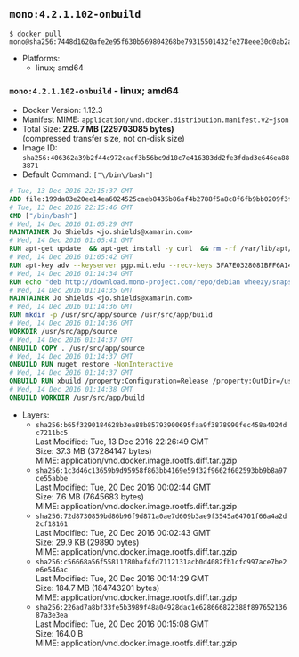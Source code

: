 ## `mono:4.2.1.102-onbuild`

```console
$ docker pull mono@sha256:7448d1620afe2e95f630b569804268be79315501432fe278eee30d0ab2a9f0d7
```

-	Platforms:
	-	linux; amd64

### `mono:4.2.1.102-onbuild` - linux; amd64

-	Docker Version: 1.12.3
-	Manifest MIME: `application/vnd.docker.distribution.manifest.v2+json`
-	Total Size: **229.7 MB (229703085 bytes)**  
	(compressed transfer size, not on-disk size)
-	Image ID: `sha256:406362a39b2f44c972caef3b56bc9d18c7e416383dd2fe3fdad3e646ea883871`
-	Default Command: `["\/bin\/bash"]`

```dockerfile
# Tue, 13 Dec 2016 22:15:37 GMT
ADD file:199da03e20ee14ea6024525caeb8435b86af4b2788f5a8c8f6fb9bb0209f3fff in / 
# Tue, 13 Dec 2016 22:15:46 GMT
CMD ["/bin/bash"]
# Wed, 14 Dec 2016 01:05:29 GMT
MAINTAINER Jo Shields <jo.shields@xamarin.com>
# Wed, 14 Dec 2016 01:05:41 GMT
RUN apt-get update 	&& apt-get install -y curl 	&& rm -rf /var/lib/apt/lists/*
# Wed, 14 Dec 2016 01:05:42 GMT
RUN apt-key adv --keyserver pgp.mit.edu --recv-keys 3FA7E0328081BFF6A14DA29AA6A19B38D3D831EF
# Wed, 14 Dec 2016 01:14:34 GMT
RUN echo "deb http://download.mono-project.com/repo/debian wheezy/snapshots/4.2.1.102 main" > /etc/apt/sources.list.d/mono-xamarin.list 	&& apt-get update 	&& apt-get install -y mono-devel ca-certificates-mono fsharp mono-vbnc nuget 	&& rm -rf /var/lib/apt/lists/*
# Wed, 14 Dec 2016 01:14:35 GMT
MAINTAINER Jo Shields <jo.shields@xamarin.com>
# Wed, 14 Dec 2016 01:14:36 GMT
RUN mkdir -p /usr/src/app/source /usr/src/app/build
# Wed, 14 Dec 2016 01:14:36 GMT
WORKDIR /usr/src/app/source
# Wed, 14 Dec 2016 01:14:37 GMT
ONBUILD COPY . /usr/src/app/source
# Wed, 14 Dec 2016 01:14:37 GMT
ONBUILD RUN nuget restore -NonInteractive
# Wed, 14 Dec 2016 01:14:37 GMT
ONBUILD RUN xbuild /property:Configuration=Release /property:OutDir=/usr/src/app/build/
# Wed, 14 Dec 2016 01:14:38 GMT
ONBUILD WORKDIR /usr/src/app/build
```

-	Layers:
	-	`sha256:b65f3290184628b3ea88b85793900695faa9f3878990fec458a4024dc7211bc5`  
		Last Modified: Tue, 13 Dec 2016 22:26:49 GMT  
		Size: 37.3 MB (37284147 bytes)  
		MIME: application/vnd.docker.image.rootfs.diff.tar.gzip
	-	`sha256:1c3d46c13659b9d95958f863bb4169e59f32f9662f602593bb9b8a97ce55abbe`  
		Last Modified: Tue, 20 Dec 2016 00:02:44 GMT  
		Size: 7.6 MB (7645683 bytes)  
		MIME: application/vnd.docker.image.rootfs.diff.tar.gzip
	-	`sha256:72d8730859bd86b96f9d871a0ae7d609b3ae9f3545a64701f66a4a2d2cf18161`  
		Last Modified: Tue, 20 Dec 2016 00:02:43 GMT  
		Size: 29.9 KB (29890 bytes)  
		MIME: application/vnd.docker.image.rootfs.diff.tar.gzip
	-	`sha256:c56668a56f55811780baf4fd7112131acb0d4082fb1cfc997ace7be2e6e546ac`  
		Last Modified: Tue, 20 Dec 2016 00:14:29 GMT  
		Size: 184.7 MB (184743201 bytes)  
		MIME: application/vnd.docker.image.rootfs.diff.tar.gzip
	-	`sha256:226ad7a8bf33fe5b3989f48a04928dac1e628666822388f89765213687a3e3ea`  
		Last Modified: Tue, 20 Dec 2016 00:15:08 GMT  
		Size: 164.0 B  
		MIME: application/vnd.docker.image.rootfs.diff.tar.gzip
